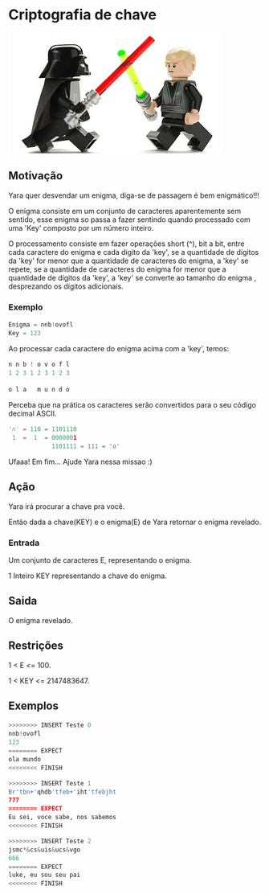 # Criptografia de chave

![_](cover.jpg)

## Motivação

Yara quer desvendar um enigma, diga-se de passagem é bem enigmático!!!

O enigma consiste em um conjunto de caracteres aparentemente sem sentido, esse enigma so passa a fazer sentindo quando processado com uma 'Key' composto por um número inteiro.

O processamento consiste em fazer operações short (^), bit a bit, entre cada caractere do
enigma e cada digito da 'key', se a quantidade de dígitos da 'key' for menor que a quantidade de caracteres do enigma, a 'key' se repete, se a quantidade de caracteres do enigma for menor que a quantidade de dígitos da 'key', a 'key' se converte ao tamanho do enigma , desprezando os dígitos adicionais.

### Exemplo

```py
Enigma = nnb!ovofl
Key = 123
```

Ao processar cada caractere do enigma acima com a 'key', temos:

```py
n n b ! o v o f l
1 2 3 1 2 3 1 2 3

o l a   m u n d o
```

Perceba que na prática os caracteres serão convertidos para o seu código decimal ASCII.

```py
'n' = 110 = 1101110
 1  =  1  = 0000001
            1101111 = 111 = 'o'
```

Ufaaa! Em fim... Ajude Yara nessa missao :)

## Ação

Yara irá procurar a chave pra você.

Então dada a chave(KEY) e o enigma(E) de Yara retornar o enigma revelado.  

### Entrada

Um conjunto de caracteres E, representando o enigma.

1 Inteiro KEY representando a chave do enigma.

## Saida

O enigma revelado.

## Restrições

1 < E <= 100.

1 < KEY <= 2147483647.

## Exemplos

``` py
>>>>>>>> INSERT Teste 0
nnb!ovofl
123
======== EXPECT
ola mundo
<<<<<<<< FINISH
```

```py
>>>>>>>> INSERT Teste 1
Br'tbn+'qhdb'tfeb+'iht'tfebjht
777
======== EXPECT
Eu sei, voce sabe, nos sabemos
<<<<<<<< FINISH
```

```py
>>>>>>>> INSERT Teste 2
jsmc*&cs&uis&ucs&vgo
666
======== EXPECT
luke, eu sou seu pai
<<<<<<<< FINISH
```
